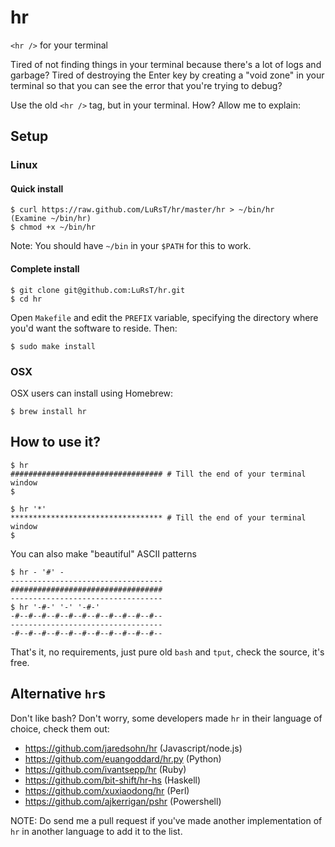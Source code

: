 hr
==

`<hr />` for your terminal


Tired of not finding things in your terminal because there's a lot of logs and
garbage? Tired of destroying the Enter key by creating a "void zone" in your
terminal so that you can see the error that you're trying to debug?

Use the old `<hr />` tag, but in your terminal. How? Allow me to explain:

## Setup

### Linux

#### Quick install

    $ curl https://raw.github.com/LuRsT/hr/master/hr > ~/bin/hr
    (Examine ~/bin/hr)
    $ chmod +x ~/bin/hr

Note: You should have `~/bin` in your `$PATH` for this to work.

#### Complete install

    $ git clone git@github.com:LuRsT/hr.git
    $ cd hr

Open `Makefile` and edit the `PREFIX` variable, specifying the directory
where you'd want the software to reside. Then:

    $ sudo make install

### OSX

OSX users can install using Homebrew:

    $ brew install hr

## How to use it?

    $ hr
    ################################## # Till the end of your terminal window
    $

    $ hr '*'
    ********************************** # Till the end of your terminal window
    $

You can also make "beautiful" ASCII patterns

    $ hr - '#' -
    ----------------------------------
    ##################################
    ----------------------------------
    $ hr '-#-' '-' '-#-'
    -#--#--#--#--#--#--#--#--#--#--#--
    ----------------------------------
    -#--#--#--#--#--#--#--#--#--#--#--


That's it, no requirements, just pure old `bash` and `tput`, check the source,
it's free.

## Alternative `hr`s

Don't like bash? Don't worry, some developers made `hr` in their language of
choice, check them out:

* https://github.com/jaredsohn/hr (Javascript/node.js)
* https://github.com/euangoddard/hr.py (Python)
* https://github.com/ivantsepp/hr (Ruby)
* https://github.com/bit-shift/hr-hs (Haskell)
* https://github.com/xuxiaodong/hr (Perl)
* https://github.com/ajkerrigan/pshr (Powershell)

NOTE: Do send me a pull request if you've made another implementation of `hr` in
another language to add it to the list.
